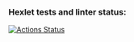 ### Hexlet tests and linter status:
[![Actions Status](https://github.com/maksik19/python-project-49/workflows/hexlet-check/badge.svg)](https://github.com/maksik19/python-project-49/actions)